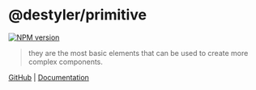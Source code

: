 # @destyler/primitive

[![NPM version](https://img.shields.io/npm/v/@destyler/primitive?color=a1b858&primitive=)](https://www.npmjs.com/package/@destyler/primitive)

> they are the most basic elements that can be used to create more complex components.

[GitHub](https://github.com/destyler/destyler) | [Documentation](https://destyler-dev.zeabur.app/)
